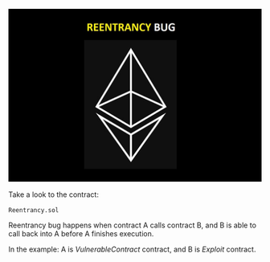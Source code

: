 [![](https://github.com/ethsecurityexamples/Re-entrancy/blob/main/1.jpg)](http:https://github.com/ethsecurityexamples/Re-entrancy/blob/main/1.jpg//)

Take a look to the contract:

    Reentrancy.sol

Reentrancy bug happens when contract A calls contract B, and B is able to call back into A before A finishes execution.

In the example: A is *VulnerableContract* contract, and B is *Exploit* contract.


